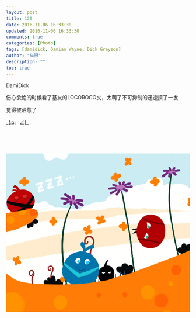 ```yaml
---
layout: post
title: 120
date: 2016-11-06 16:33:30
updated: 2016-11-06 16:33:30
comments: true
categories: [Photo]
tags: [damidick, Damian Wayne, Dick Grayson]
author: "猫厨"
description: ""
toc: true
---
```


<p>DamiDick</p> 
<p>伤心欲绝的时候看了基友的LOCOROCO文，太萌了不可抑制的迅速摸了一发</p> 
<p>觉得被治愈了</p> 
<p>_(:з」∠)_</p> 
<p>&nbsp;</p> 
<p><br /></p>

![](https://raw.githubusercontent.com/alicewish/meowchain247/master/img_cVZNdzJtQk9JV2VTZWtDZEZtY2k2SlVQM2RSbFRqZURqNGYrQldBdEx1VXVpdTVrVGt4eTdRPT0.jpg)